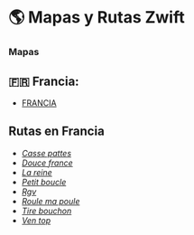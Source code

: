 # :earth_americas: Mapas y Rutas Zwift 

### Mapas

## :fr: Francia:

- [FRANCIA](https://zwiftinsider.com/france/)

## Rutas en Francia

 * *[Casse pattes](https://zwiftinsider.com/route/casse-pattes/)*
 * *[Douce france](https://zwiftinsider.com/route/douce-france/)*
 * *[La reine](https://zwiftinsider.com/route/la-reine/)*
 * *[Petit boucle](https://zwiftinsider.com/route/petit-boucle/)*
 * *[Rgv](https://zwiftinsider.com/route/rgv/)*
 * *[Roule ma poule](https://zwiftinsider.com/route/roule-ma-poule/)*
 * *[Tire bouchon](https://zwiftinsider.com/route/tire-bouchon/)*
 * *[Ven top](https://zwiftinsider.com/route/ven-top/)*